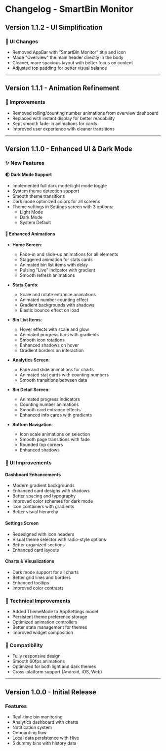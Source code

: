 # Changelog - SmartBin Monitor

## Version 1.1.2 - UI Simplification

### 🎨 UI Changes
- Removed AppBar with "SmartBin Monitor" title and icon
- Made "Overview" the main header directly in the body
- Cleaner, more spacious layout with better focus on content
- Adjusted top padding for better visual balance

---

## Version 1.1.1 - Animation Refinement

### 🔧 Improvements
- Removed rolling/counting number animations from overview dashboard
- Replaced with instant display for better readability
- Kept smooth fade-in animations for cards
- Improved user experience with cleaner transitions

---

## Version 1.1.0 - Enhanced UI & Dark Mode

### ✨ New Features

#### 🌓 Dark Mode Support
- Implemented full dark mode/light mode toggle
- System theme detection support
- Smooth theme transitions
- Dark mode optimized colors for all screens
- Theme settings in Settings screen with 3 options:
  - Light Mode
  - Dark Mode  
  - System Default

#### 🎨 Enhanced Animations
- **Home Screen**:
  - Fade-in and slide-up animations for all elements
  - Staggered animation for stats cards
  - Animated bin list items with delay
  - Pulsing "Live" indicator with gradient
  - Smooth refresh animations

- **Stats Cards**:
  - Scale and rotate entrance animations
  - Animated number counting effect
  - Gradient backgrounds with shadows
  - Elastic bounce effect on load

- **Bin List Items**:
  - Hover effects with scale and glow
  - Animated progress bars with gradients
  - Smooth icon rotations
  - Enhanced shadows on hover
  - Gradient borders on interaction

- **Analytics Screen**:
  - Fade and slide animations for charts
  - Animated stat cards with counting numbers
  - Smooth transitions between data

- **Bin Detail Screen**:
  - Animated progress indicators
  - Counting number animations
  - Smooth card entrance effects
  - Enhanced info cards with gradients

- **Bottom Navigation**:
  - Icon scale animations on selection
  - Smooth page transitions with fade
  - Rounded top corners
  - Enhanced shadows

### 🎯 UI Improvements

#### Dashboard Enhancements
- Modern gradient backgrounds
- Enhanced card designs with shadows
- Better spacing and typography
- Improved color schemes for dark mode
- Icon containers with gradients
- Better visual hierarchy

#### Settings Screen
- Redesigned with icon headers
- Visual theme selector with radio-style options
- Better organized sections
- Enhanced card layouts

#### Charts & Visualizations
- Dark mode support for all charts
- Better grid lines and borders
- Enhanced tooltips
- Improved color contrasts

### 🔧 Technical Improvements
- Added ThemeMode to AppSettings model
- Persistent theme preference storage
- Optimized animation controllers
- Better state management for themes
- Improved widget composition

### 📱 Compatibility
- Fully responsive design
- Smooth 60fps animations
- Optimized for both light and dark themes
- Cross-platform support (Android, iOS, Web)

---

## Version 1.0.0 - Initial Release

### Features
- Real-time bin monitoring
- Analytics dashboard with charts
- Notification system
- Onboarding flow
- Local data persistence with Hive
- 5 dummy bins with history data
